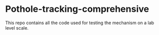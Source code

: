 # Pothole-tracking-comprehensive
 This repo contains all the code used for testing the mechanism on a lab level scale.
